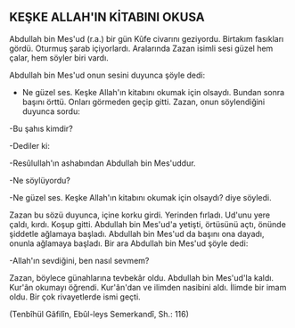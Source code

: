 ## KEŞKE ALLAH'IN KİTABINI OKUSA

Abdullah bin Mes'ud (r.a.) bir gün Kûfe civarını gezi­yordu. Birtakım fasıkları gördü. Oturmuş şarab içiyor­lardı. Aralarında Zazan isimli sesi güzel hem çalar, hem söyler biri vardı.

Abdullah bin Mes'ud onun sesini duyunca şöyle de­di:

- Ne güzel ses. Keşke Allah'ın kitabını okumak için olsaydı. Bundan sonra başını örttü. Onları görmeden geçip gitti. Zazan, onun söylendiğini duyunca sordu:

-Bu şahıs kimdir?

-Dediler ki:

-Resûlullah'ın ashabından Abdullah bin Mes'uddur.

-Ne söylüyordu?

-Ne güzel ses. Keşke Allah'ın kitabını okumak için olsaydı? diye söyledi.

Zazan bu sözü duyunca, içine korku girdi. Yerinden fırladı. Ud'unu yere çaldı, kırdı. Koşup gitti. Abdullah bin Mes'ud'a yetişti, örtüsünü açtı, önünde şiddetle ağ­lamaya başladı. Abdullah bin Mes'ud da başını ona da­yadı, onunla ağlamaya başladı. Bir ara Abdullah bin Mes'ud şöyle dedi:

-Allah'ın sevdiğini, ben nasıl sevmem?

Zazan, böylece günahlarına tevbekâr oldu. Abdullah bin Mes'ud'la kaldı. Kur'ân okumayı öğrendi. Kur'ân'dan ve ilimden nasibini aldı. İlimde bir imam oldu. Bir çok rivayetlerde ismi geçti.

(Tenbîhül Gâfilîn, Ebûl-leys Semerkandî, Sh.: 116)

